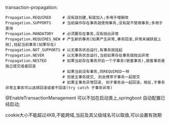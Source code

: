 transaction-propagation:
```
Propagation.REQUIRED     # 没有就创建,有就加入;多用于增删改
Propagation.SUPPORTS     # 当前操作存在事务就使用事务,没有就不使用事务;多用于查询
Propagation.MANDATORY    # 必须要存在事务,没有抛出异常
Propagation.REQUIRES_NEW # 产生新的事务[如果产生异常,事务回滚,异常未捕获就上抛],挂起当前事务(如果存在)
Propagation.NOT_SUPPORTS # 以无事务状态运行,有事务就挂起
Propagation.NEVER        # 以无事务状态运行,当前如果存在事务就抛出异常
Propagation.NESTED       # 如果当前存在事务开启一个子事务(嵌套事务),嵌套事务是独立提交或者回滚
                         # 如果当前没有事务,同REQUIRED一样
                         # 但是主事务提交, 则会携带子事务一起提交
                         # 如果主事务异常回滚, 则子事务会一起回滚。相反,子事务异常主事务可以选择回滚或者不回滚(try catch 子事务异常)
```

@EnableTransactionManagement 可以不加在启动类上,springboot 自动配置已经启动;

cookie大小不能超过4KB,不能跨域,当前及其父级域名可以取值,可以设置有效期
